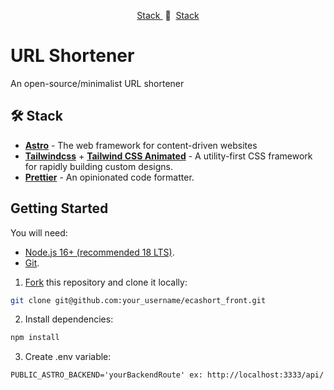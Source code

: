 <div align="center">
<a href="">
<!-- <img src="static/images/readme.png"> -->
</a>
<p></p>
</div>

<div align="center">
    <a href="#stack" target="_blank">
        Stack
    </a>
    <span>&nbsp;🔹&nbsp;</span>
    <a href="#getting-started" target="_blank">
        Stack
    </a>
    
</div>

# URL Shortener

An open-source/minimalist URL shortener

## 🛠️ Stack

- [**Astro**](https://astro.build/) - The web framework for content-driven websites
- [**Tailwindcss**](https://tailwindcss.com/) + [**Tailwind CSS Animated**](https://tailwindcss-animated.com/) - A utility-first CSS framework for rapidly building custom designs.
- [**Prettier**](https://prettier.io/) - An opinionated code formatter.

## Getting Started

You will need:

- [Node.js 16+ (recommended 18 LTS)](https://nodejs.org/en/).
- [Git](https://git-scm.com/).

1. [Fork](https://github.com/anthonyeca/ecashort_front/fork) this repository and clone it locally:

```bash
git clone git@github.com:your_username/ecashort_front.git
```

2. Install dependencies:

```bash
npm install
```

3. Create .env variable:

```
PUBLIC_ASTRO_BACKEND='yourBackendRoute' ex: http://localhost:3333/api/
```
